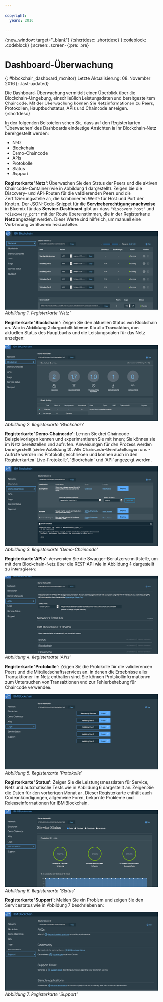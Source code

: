 ```yaml
---

copyright:
  years: 2016

---
```


{:new_window: target="_blank"}
{:shortdesc: .shortdesc}
{:codeblock: .codeblock}
{:screen: .screen}
{:pre: .pre}

# Dashboard-Überwachung
{: #blockchain_dashboard_monitor}
Letzte Aktualisierung: 08. November 2016
{: .last-updated}

Die Dashboard-Überwachung vermittelt einen Überblick über die Blockchain-Umgebung, einschließlich Leistungsdaten und bereitgestelltem Chaincode. Mit der Überwachung können Sie Netzinformationen zu Peers, Protokollen, Hauptbuchstatus, APIs und Chaincode anzeigen.  
{:shortdesc}

In den folgenden Beispielen sehen Sie, dass auf den Registerkarten 'Überwachen' des Dashboards eindeutige Ansichten in Ihr Blockchain-Netz bereitgestellt werden:
  - Netz
  - Blockchain
  - Demo-Chaincode
  - APIs
  - Protokolle
  - Status
  - Support

**Registerkarte 'Netz'**: Überwachen Sie den Status der Peers und die aktiven Chaincode-Container (wie in Abbildung 1 dargestellt). Zeigen Sie die Discovery- und API-Routen für die validierenden Peers und die Zertifizierungsstelle an, die kombinierten Werte für Host und Port der Knoten. Der JSON-Code-Snippet für die **Serviceberechtigungsnachweise** in Bluemix für das **Service-Dashboard** gibt an, dass `"discovery_host"` und `"discovery_port"` mit der Route übereinstimmen, die in der Registerkarte **Netz** angezeigt werden. Diese Werte sind hilfreich, um manuell eine Verbindung zu Bluemix herzustellen.

![](images/Console_Network.png "Registerkarte 'Netz'")
*Abbildung 1. Registerkarte 'Netz'*


**Registerkarte 'Blockchain'**: Zeigen Sie den aktuellen Status von Blockchain an. Wie in Abbildung 2 dargestellt können Sie alle Transaktion, den aktuellen Status des Hauptbuchs und die Leistungsdaten für das Netz anzeigen:

![](images/Console_Blockchain.png "Registerkarte 'Blockchain'")
*Abbildung 2. Registerkarte 'Blockchain'*


**Registerkarte 'Demo-Chaincode'**: Lernen Sie drei Chaincode-Beispielvorlagen kennen und experimentieren Sie mit ihnen; Sie können sie im Netz bereitstellen und aufrufen. Anweisungen für den Prozess werden bereitgestellt (siehe Abbildung 3). Alle Chaincode-Bereitstellungen und -Aufrufe werden ins Protokoll geschrieben und können auch in den Registerkarten 'Live-Protokolle', 'Blockchain' und 'API' angezeigt werden.  

![](images/Console_DemoChaincode.png "Registerkarte 'Demo-Chaincode'")
*Abbildung 3. Registerkarte 'Demo-Chaincode'*


**Registerkarte 'APIs'**: Verwenden Sie die Swagger-Benutzerschnittstelle, um mit dem Blockchain-Netz über die REST-API wie in Abbildung 4 dargestellt zu interagieren:  

![](images/Console_APIs.png "Registerkarte 'APIs'")
*Abbildung 4. Registerkarte 'APIs'*


**Registerkarte 'Protokolle'**: Zeigen Sie die Protokolle für die validierenden Peers und die Mitgliedschaftsservices an, in denen die Ergebnisse aller Transaktionen im Netz enthalten sind. Sie können Protokollinformationen zum Untersuchen von Transaktionen und zur Fehlerbehebung für Chaincode verwenden.  

![](images/Console_Logs.png "Registerkarte 'Protokolle'")
*Abbildung 5. Registerkarte 'Protokolle'*


**Registerkarte 'Status'**: Zeigen Sie die Leistungsmessdaten für Service, Netz und automatische Tests wie in Abbildung 6 dargestellt an. Zeigen Sie die Daten für den vorherigen Monat an. Dieser Registerkarte enthält auch Codeankündigungen, allgemeine Foren, bekannte Probleme und Releaseinformationen für IBM Blockchain.  

![](images/Console_Status.png "Registerkarte 'Status'")
*Abbildung 6. Registerkarte 'Status'*


**Registerkarte 'Support'**: Melden Sie ein Problem und zeigen Sie den Servicestatus wie in Abbildung 7 beschrieben an:

![](images/Console_Support.png "Registerkarte 'Support'")
*Abbildung 7. Registerkarte 'Support'*
